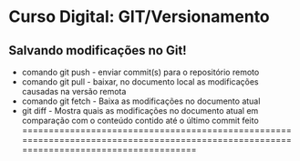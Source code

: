 # Curso Digital: GIT/Versionamento

## Salvando modificações no Git!

* comando git push - enviar commit(s) para o repositório remoto
* comando git pull - baixar, no documento local as modificações causadas na versão remota
* comando git fetch - Baixa as modificações no documento atual
* git diff - Mostra quais as modificações no documento atual em comparação com o conteúdo contido até o último commit feito
=======================================================================================================================================